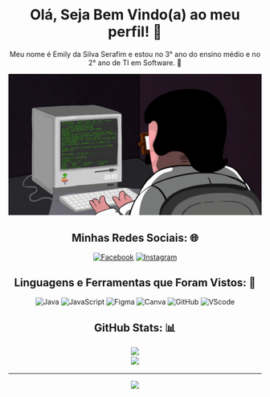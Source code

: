 <h1 align="center"> Olá, Seja Bem Vindo(a) ao meu perfil! 👋
</h1>
<p align="center">Meu nome é Emily da Silva Serafim e estou no 3° ano do ensino médio e no 2° ano de TI em Software. 📝
</p>

<p align="center">
  <div>
    <div align=center>
      
![Gif](https://github.com/EmilySeraf/EmilySeraf/blob/master/programa.gif) 
      
      
## Minhas Redes Sociais: 🌐

[![Facebook](https://img.shields.io/badge/Facebook-%231877F2.svg?logo=Facebook&logoColor=white)](https://www.facebook.com/profile.php?id=100005776424813) [![Instagram](https://img.shields.io/badge/Instagram-%23E4405F.svg?logo=Instagram&logoColor=white)](https://instagram.com/_emily.serafim)

      
## Linguagens e Ferramentas que Foram Vistos: 🧠
      
![Java](https://img.shields.io/badge/-Java-000?style=for-the-badge&logo=java)
![JavaScript](https://img.shields.io/badge/-JavaScript-000?style=for-the-badge&logo=javascript)
![Figma](https://img.shields.io/badge/-Figma-000?style=for-the-badge&logo=figma)
![Canva](https://img.shields.io/badge/-Canva-000?style=for-the-badge&logo=canva)
![GitHub](https://img.shields.io/badge/-GitHub-000?style=for-the-badge&logo=github)
![VScode](https://img.shields.io/badge/-VScode-000?style=for-the-badge&logo=VScode)
      
      
## GitHub Stats: 📊
      
![](https://github-readme-stats.vercel.app/api?username=EmilySeraf&theme=dark&hide_border=false&include_all_commits=true&count_private=true)<br/>
![](https://github-readme-streak-stats.herokuapp.com/?user=EmilySeraf&theme=dark&hide_border=false)<br/>

---
[![](https://visitcount.itsvg.in/api?id=EmilySeraf&icon=5&color=0)](https://visitcount.itsvg.in)

